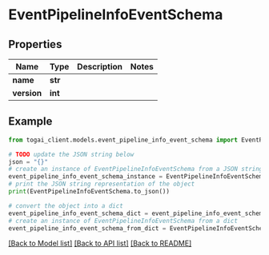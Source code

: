 # EventPipelineInfoEventSchema


## Properties

Name | Type | Description | Notes
------------ | ------------- | ------------- | -------------
**name** | **str** |  | 
**version** | **int** |  | 

## Example

```python
from togai_client.models.event_pipeline_info_event_schema import EventPipelineInfoEventSchema

# TODO update the JSON string below
json = "{}"
# create an instance of EventPipelineInfoEventSchema from a JSON string
event_pipeline_info_event_schema_instance = EventPipelineInfoEventSchema.from_json(json)
# print the JSON string representation of the object
print(EventPipelineInfoEventSchema.to_json())

# convert the object into a dict
event_pipeline_info_event_schema_dict = event_pipeline_info_event_schema_instance.to_dict()
# create an instance of EventPipelineInfoEventSchema from a dict
event_pipeline_info_event_schema_from_dict = EventPipelineInfoEventSchema.from_dict(event_pipeline_info_event_schema_dict)
```
[[Back to Model list]](../README.md#documentation-for-models) [[Back to API list]](../README.md#documentation-for-api-endpoints) [[Back to README]](../README.md)


